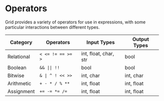 # Operators

Grid provides a variety of operators for use in expressions, with some particular interactions between different types.

| Category | Operators | Input Types | Output Types |
|----------|-----------|-------------|-------------|
| Relational | `< <= != == >= >` | int, float, char, str | bool |
| Boolean | `&& \|\| !!` | bool | bool |
| Bitwise | `& \| ^ ! << >>` | int, char | int, char |
| Arithmetic | `+ - * / % **` | int, float | int, float |
| Assignment | `+= -= *= /=` | int, float | int, float |
